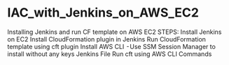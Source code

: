 # IAC_with_Jenkins_on_AWS_EC2
Installing Jenkins and run CF template on AWS EC2
STEPS:
Install Jenkins on EC2
Install CloudFormation plugin in Jenkins
Run CloudFormation template using cft plugin
Install AWS CLI
 - Use SSM Session Manager to install without any keys
Jenkins File
Run cft using AWS CLI Commands
